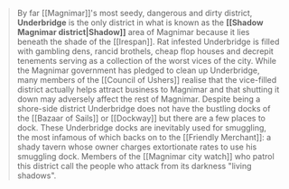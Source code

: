 > By far [[Magnimar]]'s most seedy, dangerous and dirty district, **Underbridge** is the only district in what is known as the **[[Shadow Magnimar district|Shadow]]** area of Magnimar because it lies beneath the shade of the [[Irespan]]. Rat infested Underbridge is filled with gambling dens, rancid brothels, cheap flop houses and decrepit tenements serving as a collection of the worst vices of the city. 
> While the Magnimar government has pledged to clean up Underbridge, many members of the [[Council of Ushers]] realise that the vice-filled district actually helps attract business to Magnimar and that shutting it down may adversely affect the rest of Magnimar. Despite being a shore-side district Underbridge does not have the bustling docks of the [[Bazaar of Sails]] or [[Dockway]] but there are a few places to dock. 
> These Underbridge docks are inevitably used for smuggling, the most infamous of which backs on to the [[Friendly Merchant]]: a shady tavern whose owner charges extortionate rates to use his smuggling dock.
> Members of the [[Magnimar city watch]] who patrol this district call the people who attack from its darkness "living shadows".








